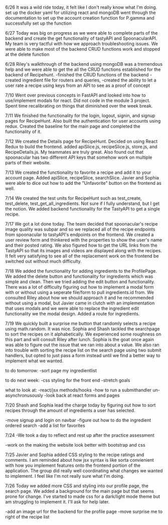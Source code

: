 6/26
It was a wild ride today, it felt like I don't really know what I'm doing.
set up the docker yaml for utilizing react and mongoDB
went through the documentation to set up the account creation function for P.gamma and successfully set up the function

6/27
Today was big on progress as we were able to complete parts of the backend and create the get functionality of tastyAPI and SpoonacularAPI.
My team is very tactful with how we approach troubleshooting issues. We were able to make most of the backend CRUD functions work and stopped at the delete function

6/28
Riley's walkthrough of the backend using mongoDB was a tremendous help and we were able to get the all the CRUD functions established for the backend of Recipehunt.
-finished the CRUD functions of the backend
-created ingredient file for routers and queries,
-created the ability to let a user rate a recipe using keys from an API to see as a proof of concept

7/10
Went over previous concepts in FastAPI and looked into how to use/implement modals for react. Did not code in the module 3 project. Spent time recalibrating on things that diminished over the week break.

7/11
We finished the functionality for the login, logout, signin, and signup pages for RecipeHunt. Also built the authentication for user accounts using redux. Created the baseline for the main page and completed the functionality of it.

7/12
We created the Details page for RecipeHunt. Decided on using React Redux to build the frontend. added apiSlice.js, recipeSlice.js, store.js, and RecipeDetails.js. My teammates are truly great. Also found out that spoonacular has two different API keys that somehow work on multiple parts of their website.

7/13
We created the functionality to favorite a recipe and add it to your account page.
Added apiSlice, recipeSlice, searchSlice. Javier and Sophia were able to dice out how to add the "Unfavorite" button on the frontend as well.

7/14
We created the test units for RecipeHunt such as test_create, test_delete, test_get_all_ingredients. Not sure if I fully understand, but I get the notion. We added backend functionality for the TastyAPI to get a single recipe.

7/17
We got a lot done today. The team decided that spoonacular's recipe image quality was subpar and so we replaced all of the recipe endpoints from spoonacular to tastyAPI's endpoints on the frontend. We created a user review form and thinkered with the properties to show the user's name and their posted rating. We also figured how to get the URL links from the TastyAPI so that its images and videos are displayed along with the recipes. It felt very satisfying to see all of the replacement work on the frontend be switched out without much difficulty.

7/18
We added the functionality for adding ingredients to the ProfilePage. We added the delete button and functionality for ingredients which was simple and clean. Then we tried adding the edit button and functionality. There was a lot of difficulty figuring out how to implement a modal form with or without using a seperate file/form to pull ingredients.id from. We consulted Riley about how we should approach it and he recommended without using a modal, but Javier came in clutch with an implementation that uses modals and we were able to replace the ingredient edit functionality we the modal design. Added a route for ingredients.

7/19
We quickly built a surprise me button that randomly selects a recipe using math.random. It was nice. Sophia and Shash tackled the searchpage to sort the recipes on it alphabetically. We experienced some roughness on this part and will consult Riley after lunch. Sophia is the goat once again was able to figure out the issue that we ran into about a <Object> value. We also ran into trouble with sorting the recipe list on the search page using two submit handlers, but opted to just pass a form instead until we find a better way to implement what we wanted.

to do tomorrow:
-sort page my ingredientlist

to do next week:
-css styling for the front end
-stretch goals

what to look at:
-react/jsx methods/hooks
-how to run a submithandler un-asynchronusously
-look back at react forms and pages

7/20
Shash and Sophia lead the charge today by figuring out how to sort recipes through the amount of ingredients a user has selected.

-move signup and login on navbar
-figure out how to do the ingredient ordered search
-add a list for favorites

7/24
-We took a day to reflect and rest up after the practice assessment

-work on the making the website look better with bootstrap and css

7/25
Javier and Sophia added CSS styling to the recipe ratings and comments. I am reminded about how jsx syntax is like sorta convienient with how you implement features onto the frontend portion of the application. The group did really well coordinating what changes we wanted to implement. I feel like I'm not really sure what I'm doing.

7/26
Today we added more CSS and styling into our profile page, the search page. We added a background for the main page but that seems prone for change. I've started to made css for a dark/light mode theme but am struggling to implement it. I'll ask for help later.

-add an image url for the backend for the profile page
-move surprise me to right of the recipe list
